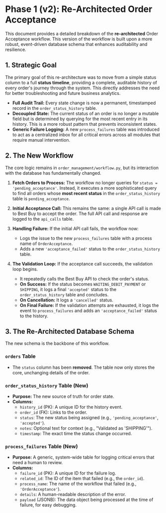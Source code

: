 # Phase 1 (v2): Re-Architected Order Acceptance

This document provides a detailed breakdown of the **re-architected** Order Acceptance workflow. This version of the workflow is built upon a more robust, event-driven database schema that enhances auditability and resilience.

## 1. Strategic Goal

The primary goal of this re-architecture was to move from a simple status column to a full **status timeline**, providing a complete, auditable history of every order's journey through the system. This directly addresses the need for better troubleshooting and future business analytics.

-   **Full Audit Trail:** Every state change is now a permanent, timestamped record in the `order_status_history` table.
-   **Decoupled State:** The current status of an order is no longer a mutable field but is determined by querying for the most recent entry in its history. This is a more robust pattern that prevents inconsistent states.
-   **Generic Failure Logging:** A new `process_failures` table was introduced to act as a centralized inbox for all critical errors across all modules that require manual intervention.

## 2. The New Workflow

The core logic remains in `order_management/workflow.py`, but its interaction with the database has fundamentally changed.

1.  **Fetch Orders to Process:** The workflow no longer queries for `status = 'pending_acceptance'`. Instead, it executes a more sophisticated query to find all orders whose **most recent status** in the `order_status_history` table is `pending_acceptance`.

2.  **Initial Acceptance Call:** This remains the same: a single API call is made to Best Buy to accept the order. The full API call and response are logged to the `api_calls` table.

3.  **Handling Failure:** If the initial API call fails, the workflow now:
    -   Logs the issue to the new `process_failures` table with a process name of `OrderAcceptance`.
    -   Adds a new `'acceptance_failed'` status to the `order_status_history` table.

4.  **The Validation Loop:** If the acceptance call succeeds, the validation loop begins.
    -   It repeatedly calls the Best Buy API to check the order's status.
    -   **On Success:** If the status becomes `WAITING_DEBIT_PAYMENT` or `SHIPPING`, it logs a final `'accepted'` status to the `order_status_history` table and concludes.
    -   **On Cancellation:** It logs a `'cancelled'` status.
    -   **On Final Failure:** If the validation attempts are exhausted, it logs the event to `process_failures` and adds an `'acceptance_failed'` status to the history.

## 3. The Re-Architected Database Schema

The new schema is the backbone of this workflow.

### `orders` Table
-   The `status` column has been **removed**. The table now only stores the core, unchanging details of the order.

### `order_status_history` Table (New)
-   **Purpose:** The new source of truth for order state.
-   **Columns:**
    -   `history_id` (PK): A unique ID for the history event.
    -   `order_id` (FK): Links to the order.
    -   `status`: The new status being assigned (e.g., `'pending_acceptance'`, `'accepted'`).
    -   `notes`: Optional text for context (e.g., "Validated as 'SHIPPING'").
    -   `timestamp`: The exact time the status change occurred.

### `process_failures` Table (New)
-   **Purpose:** A generic, system-wide table for logging critical errors that need a human to review.
-   **Columns:**
    -   `failure_id` (PK): A unique ID for the failure log.
    -   `related_id`: The ID of the item that failed (e.g., the `order_id`).
    -   `process_name`: The name of the workflow that failed (e.g., `'OrderAcceptance'`).
    -   `details`: A human-readable description of the error.
    -   `payload` (JSONB): The data object being processed at the time of failure, for easy debugging.
